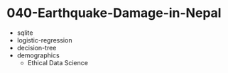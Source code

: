 # 040-Earthquake-Damage-in-Nepal

- sqlite
- logistic-regression
- decision-tree
- demographics
    - Ethical Data Science
